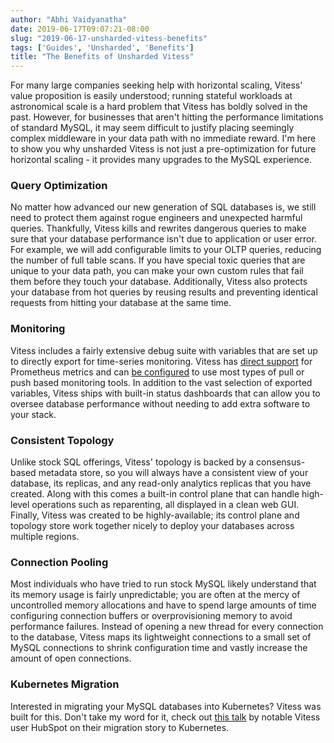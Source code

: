 ```yaml
---
author: "Abhi Vaidyanatha"
date: 2019-06-17T09:07:21-08:00
slug: "2019-06-17-unsharded-vitess-benefits"
tags: ['Guides', 'Unsharded', 'Benefits']
title: "The Benefits of Unsharded Vitess"
---
```


For many large companies seeking help with horizontal scaling, Vitess' value proposition is easily understood; running stateful workloads at astronomical scale is a hard problem that Vitess has boldly solved in the past. However, for businesses that aren't hitting the performance limitations of standard MySQL, it may seem difficult to justify placing seemingly complex middleware in your data path with no immediate reward. I'm here to show you why unsharded Vitess is not just a pre-optimization for future horizontal scaling - it provides many upgrades to the MySQL experience.

### Query Optimization

No matter how advanced our new generation of SQL databases is, we still need to protect them against rogue engineers and unexpected harmful queries. Thankfully, Vitess kills and rewrites dangerous queries to make sure that your database performance isn't due to application or user error. For example, we will add configurable limits to your OLTP queries, reducing the number of full table scans. If you have special toxic queries that are unique to your data path, you can make your own custom rules that fail them before they touch your database. Additionally, Vitess also protects your database from hot queries by reusing results and preventing identical requests from hitting your database at the same time.

### Monitoring

Vitess includes a fairly extensive debug suite with variables that are set up to directly export for time-series monitoring. Vitess has [direct support](https://github.com/vitessio/vitess/pull/3784) for Prometheus metrics and can [be configured](https://github.com/vitessio/vitess/blob/master/doc/Monitoring.md) to use most types of pull or push based monitoring tools. In addition to the vast selection of exported variables, Vitess ships with built-in status dashboards that can allow you to oversee database performance without needing to add extra software to your stack. 

### Consistent Topology

Unlike stock SQL offerings, Vitess' topology is backed by a consensus-based metadata store, so you will always have a consistent view of your database, its replicas, and any read-only analytics replicas that you have created. Along with this comes a built-in control plane that can handle high-level operations such as reparenting, all displayed in a clean web GUI. Finally, Vitess was created to be highly-available; its control plane and topology store work together nicely to deploy your databases across multiple regions.

### Connection Pooling

Most individuals who have tried to run stock MySQL likely understand that its memory usage is fairly unpredictable; you are often at the mercy of uncontrolled memory allocations and have to spend large amounts of time configuring connection buffers or overprovisioning memory to avoid performance failures. Instead of opening a new thread for every connection to the database, Vitess maps its lightweight connections to a small set of MySQL connections to shrink configuration time and vastly increase the amount of open connections.

### Kubernetes Migration

Interested in migrating your MySQL databases into Kubernetes? Vitess was built for this. Don't take my word for it, check out [this talk](https://www.youtube.com/watch?v=ZjTraLkMjYM) by notable Vitess user HubSpot on their migration story to Kubernetes.
